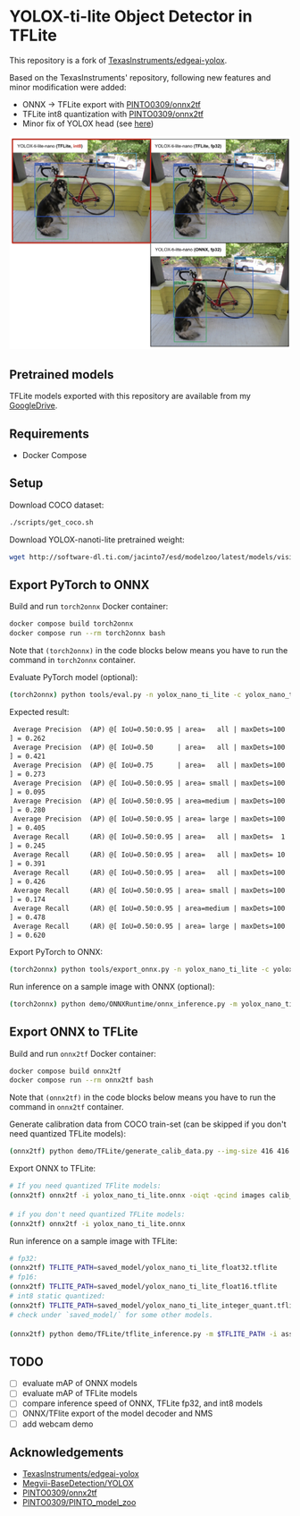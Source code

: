 # YOLOX-ti-lite Object Detector in TFLite

This repository is a fork of [TexasInstruments/edgeai-yolox](https://github.com/TexasInstruments/edgeai-yolox).

Based on the TexasInstruments' repository, following new features and minor modification were added:
- ONNX -> TFLite export with [PINTO0309/onnx2tf](https://github.com/PINTO0309/onnx2tf)
- TFLite int8 quantization with [PINTO0309/onnx2tf](https://github.com/PINTO0309/onnx2tf)
- Minor fix of YOLOX head (see [here](https://github.com/motokimura/edgeai-yolox/blob/bb45abd0a34b2e09df08755f24dff61877860d49/yolox/models/yolo_head.py#L189-L200))

<img src="assets/demo_tflite.png" width="800">

## Pretrained models

TFLite models exported with this repository are available from my [GoogleDrive](https://drive.google.com/drive/folders/1-FFT0CivxKLUHIRVY6Qdl8wKHb1Pb9rH).

## Requirements

- Docker Compose

## Setup

Download COCO dataset:

```bash
./scripts/get_coco.sh
```

Download YOLOX-nanoti-lite pretrained weight:

```bash
wget http://software-dl.ti.com/jacinto7/esd/modelzoo/latest/models/vision/detection/coco/edgeai-yolox/yolox_nano_ti_lite_26p1_41p8_checkpoint.pth
```

## Export PyTorch to ONNX

Build and run `torch2onnx` Docker container:

```bash
docker compose build torch2onnx
docker compose run --rm torch2onnx bash
```

Note that `(torch2onnx)` in the code blocks below means you have to run the command in `torch2onnx` container.

Evaluate PyTorch model (optional):

```bash
(torch2onnx) python tools/eval.py -n yolox_nano_ti_lite -c yolox_nano_ti_lite_26p1_41p8_checkpoint.pth --conf 0.001
```

Expected result:

```
 Average Precision  (AP) @[ IoU=0.50:0.95 | area=   all | maxDets=100 ] = 0.262
 Average Precision  (AP) @[ IoU=0.50      | area=   all | maxDets=100 ] = 0.421
 Average Precision  (AP) @[ IoU=0.75      | area=   all | maxDets=100 ] = 0.273
 Average Precision  (AP) @[ IoU=0.50:0.95 | area= small | maxDets=100 ] = 0.095
 Average Precision  (AP) @[ IoU=0.50:0.95 | area=medium | maxDets=100 ] = 0.280
 Average Precision  (AP) @[ IoU=0.50:0.95 | area= large | maxDets=100 ] = 0.405
 Average Recall     (AR) @[ IoU=0.50:0.95 | area=   all | maxDets=  1 ] = 0.245
 Average Recall     (AR) @[ IoU=0.50:0.95 | area=   all | maxDets= 10 ] = 0.391
 Average Recall     (AR) @[ IoU=0.50:0.95 | area=   all | maxDets=100 ] = 0.426
 Average Recall     (AR) @[ IoU=0.50:0.95 | area= small | maxDets=100 ] = 0.174
 Average Recall     (AR) @[ IoU=0.50:0.95 | area=medium | maxDets=100 ] = 0.478
 Average Recall     (AR) @[ IoU=0.50:0.95 | area= large | maxDets=100 ] = 0.620
```

Export PyTorch to ONNX:

```bash
(torch2onnx) python tools/export_onnx.py -n yolox_nano_ti_lite -c yolox_nano_ti_lite_26p1_41p8_checkpoint.pth --output-name yolox_nano_ti_lite.onnx
```

Run inference on a sample image with ONNX (optional):

```bash
(torch2onnx) python demo/ONNXRuntime/onnx_inference.py -m yolox_nano_ti_lite.onnx -i assets/dog.jpg -o tmp/onnx/ -s 0.6 --input_shape 416,416 
```

## Export ONNX to TFLite

Build and run `onnx2tf` Docker container:

```bash
docker compose build onnx2tf
docker compose run --rm onnx2tf bash
```

Note that `(onnx2tf)` in the code blocks below means you have to run the command in `onnx2tf` container.

Generate calibration data from COCO train-set (can be skipped if you don't need quantized TFLite models):

```bash
(onnx2tf) python demo/TFLite/generate_calib_data.py --img-size 416 416 --n-img 200 -o calib_data_416x416_n200.npy
```

Export ONNX to TFLite:

```bash
# If you need quantized TFlite models:
(onnx2tf) onnx2tf -i yolox_nano_ti_lite.onnx -oiqt -qcind images calib_data_416x416_n200.npy "[[[[0,0,0]]]]" "[[[[1,1,1]]]]"

# if you don't need quantized TFLite models:
(onnx2tf) onnx2tf -i yolox_nano_ti_lite.onnx
```

Run inference on a sample image with TFLite:

```bash
# fp32:
(onnx2tf) TFLITE_PATH=saved_model/yolox_nano_ti_lite_float32.tflite
# fp16:
(onnx2tf) TFLITE_PATH=saved_model/yolox_nano_ti_lite_float16.tflite
# int8 static quantized:
(onnx2tf) TFLITE_PATH=saved_model/yolox_nano_ti_lite_integer_quant.tflite
# check under `saved_model/` for some other models.

(onnx2tf) python demo/TFLite/tflite_inference.py -m $TFLITE_PATH -i assets/dog.jpg -o tmp/tflite/ -s 0.6
```

## TODO

- [ ] evaluate mAP of ONNX models
- [ ] evaluate mAP of TFLite models
- [ ] compare inference speed of ONNX, TFLite fp32, and int8 models
- [ ] ONNX/TFlite export of the model decoder and NMS
- [ ] add webcam demo

## Acknowledgements

- [TexasInstruments/edgeai-yolox](https://github.com/TexasInstruments/edgeai-yolox)
- [Megvii-BaseDetection/YOLOX](https://github.com/Megvii-BaseDetection/YOLOX)
- [PINTO0309/onnx2tf](https://github.com/PINTO0309/onnx2tf)
- [PINTO0309/PINTO_model_zoo](https://github.com/PINTO0309/PINTO_model_zoo)
